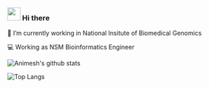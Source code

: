 ### <img src="https://raw.githubusercontent.com/MartinHeinz/MartinHeinz/master/wave.gif" width="30px"> Hi there

 💼 I’m currently working in National Insitute of Biomedical Genomics

 💻 Working as NSM Bioinformatics Engineer

![Animesh's github stats](https://github-readme-stats.vercel.app/api?username=animesh-workplace&theme=dark&show_icons=true&hide_border=true) 


![Top Langs](https://github-readme-stats.vercel.app/api/top-langs/?username=animesh-workplace&hide_border=true&theme=dark&layout=compact)

<!-- [![Animesh's wakatime stats](https://github-readme-stats.vercel.app/api/wakatime?username=animesh-workplace)] -->


